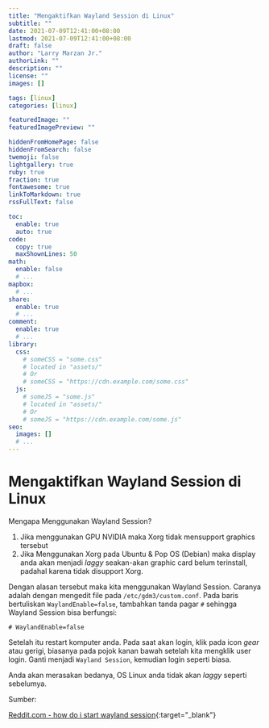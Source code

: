 ```yaml
---
title: "Mengaktifkan Wayland Session di Linux"
subtitle: ""
date: 2021-07-09T12:41:00+08:00
lastmod: 2021-07-09T12:41:00+08:00
draft: false 
author: "Larry Marzan Jr."
authorLink: ""
description: ""
license: ""
images: []

tags: [linux]
categories: [linux]

featuredImage: ""
featuredImagePreview: ""

hiddenFromHomePage: false
hiddenFromSearch: false
twemoji: false
lightgallery: true
ruby: true
fraction: true
fontawesome: true
linkToMarkdown: true
rssFullText: false

toc:
  enable: true
  auto: true
code:
  copy: true
  maxShownLines: 50
math:
  enable: false
  # ...
mapbox:
  # ...
share:
  enable: true
  # ...
comment:
  enable: true
  # ...
library:
  css:
    # someCSS = "some.css"
    # located in "assets/"
    # Or
    # someCSS = "https://cdn.example.com/some.css"
  js:
    # someJS = "some.js"
    # located in "assets/"
    # Or
    # someJS = "https://cdn.example.com/some.js"
seo:
  images: []
  # ...
---
```


# Mengaktifkan Wayland Session di Linux
Mengapa Menggunakan Wayland Session?

1. Jika menggunakan GPU NVIDIA maka Xorg tidak mensupport graphics tersebut
2. Jika Menggunakan Xorg pada Ubuntu & Pop OS (Debian) maka display anda akan menjadi _laggy_ seakan-akan graphic card belum terinstall, padahal karena tidak disupport Xorg.

Dengan alasan tersebut maka kita menggunakan Wayland Session. Caranya adalah dengan mengedit file pada `/etc/gdm3/custom.conf`. Pada baris bertuliskan `WaylandEnable=false`, tambahkan tanda pagar `#` sehingga Wayland Session bisa berfungsi:
```
# WaylandEnable=false
```

Setelah itu restart komputer anda. Pada saat akan login, klik pada icon _gear_ atau gerigi, biasanya pada pojok kanan bawah setelah kita mengklik user login. Ganti menjadi `Wayland Session`, kemudian login seperti biasa.

Anda akan merasakan bedanya, OS Linux anda tidak akan _laggy_ seperti sebelumya.

Sumber:

[Reddit.com - how do i start wayland session](https://www.reddit.com/r/pop_os/comments/75wn18/how_do_i_start_wayland_session/){:target="_blank"} 
